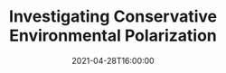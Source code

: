 ---
title: "Investigating Conservative Environmental Polarization"

# Talk start and end times.
#   End time can optionally be hidden by prefixing the line with `#`.
date: 2021-04-28T16:00:00
all_day: false

# Schedule page publish date (NOT talk date).
#publishDate = 2017-01-01T00:00:00 

# Authors. Comma separated list, e.g. `["Bob Smith", "David Jones"]`.
authors: ["Adam Orford"]

# Location of event.
location: "Berkeley, California"

# Name of event and optional event URL.
event: "ERG Colloquium"
#event_url = "https://example.org"

# Abstract. What's your talk about?
#abstract = "Lorem ipsum dolor sit amet, consectetur adipiscing elit. Duis posuere tellus ac convallis placerat. Proin tincidunt magna sed ex sollicitudin condimentum. Sed ac faucibus dolor, scelerisque sollicitudin nisi. Cras purus urna, suscipit quis sapien eu, pulvinar tempor diam." 

# Summary. An optional shortened abstract.
summary: "Dissertation exit talk on historical development of conservative environmental polarization."

# Is this a featured talk? (true/false)
featured: true

# Tags (optional).
#   Set `tags = []` for no tags, or use the form `tags = ["A Tag", "Another Tag"]` for one or more tags.  
#tags = []

# Markdown Slides (optional).
#   Associate this talk with Markdown slides.  
#   Simply enter your slide deck's filename without extension.
#   E.g. `slides = "example-slides"` references 
#   `content/slides/example-slides.md`. 
#   Otherwise, set `slides = ""`. 
#slides = "example"

# Optional filename of your slides within your talk folder or a URL.
#url_slides = "" 

# Projects (optional).
#   Associate this talk with one or more of your projects. 
#   Simply enter your project's folder or file name without extension.
#   E.g. `projects = ["deep-learning"]` references 
#   `content/project/deep-learning/index.md`. 
#   Otherwise, set `projects = []`.
#projects = ["internal-project"] 

# Links (optional).
#url_pdf = ""  
url_video: "https://youtu.be/S3nChLCdyR8"
#url_code = ""

# Demo talk page uses LaTeX math.
#math = true

# Featured image
# To use, add an image named `featured.jpg/png` to your page's folder. 
#[image]
 # Caption (optional)
 # caption = ""
  # Focal point (optional)
  # Options: Smart, Center, TopLeft, Top, TopRight, Left, Right, BottomLeft, Bottom, BottomRight 
 # focal_point: "Center"
---